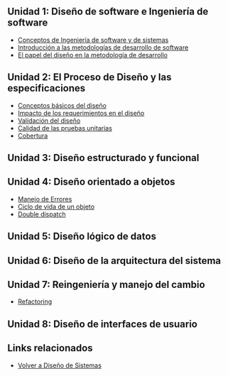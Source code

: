 Unidad 1: Diseño de software e Ingeniería de software
-----------------------------------------------------

-   [Conceptos de Ingeniería de software y de sistemas](conceptos-de-ingenieria-de-software-y-de-sistemas.md)
-   [Introducción a las metodologías de desarrollo de software](introduccion-a-las-metodologias-de-desarrollo-de-software.md)
-   [El papel del diseño en la metodología de desarrollo](el-papel-del-diseno-en-la-metodologia-de-desarrollo.md)

Unidad 2: El Proceso de Diseño y las especificaciones
-----------------------------------------------------

-   [Conceptos básicos del diseño](conceptos-basicos-del-diseno.md)
-   [Impacto de los requerimientos en el diseño](impacto-de-los-requerimientos-en-el-diseno.md)
-   [Validación del diseño](validacion-del-diseno.md)
-   [Calidad de las pruebas unitarias](calidad-de-las-pruebas-unitarias.md)
-   [Cobertura](cobertura.md)

Unidad 3: Diseño estructurado y funcional
-----------------------------------------

Unidad 4: Diseño orientado a objetos
------------------------------------

-   [Manejo de Errores](manejo-de-errores.md)
-   [Ciclo de vida de un objeto](ciclo-de-vida-de-un-objeto.md)
-   [Double dispatch](double-dispatch.md)

Unidad 5: Diseño lógico de datos
--------------------------------

Unidad 6: Diseño de la arquitectura del sistema
-----------------------------------------------

Unidad 7: Reingeniería y manejo del cambio
------------------------------------------

-   [Refactoring](refactoring.md)

Unidad 8: Diseño de interfaces de usuario
-----------------------------------------

Links relacionados
------------------

-   [Volver a Diseño de Sistemas](design-temario.md)

